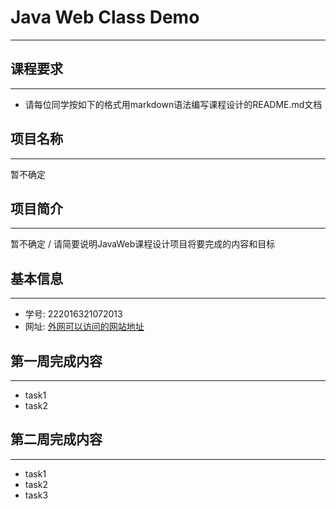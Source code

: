# Java Web Class Demo
---
## 课程要求
---
+ 请每位同学按如下的格式用markdown语法编写课程设计的README.md文档
## 项目名称
---
暂不确定
## 项目简介
---
暂不确定 / 请简要说明JavaWeb课程设计项目将要完成的内容和目标
## 基本信息
---
+ 学号: 222016321072013
+ 网址: [外网可以访问的网站地址](47.102.195.80)
## 第一周完成内容
---
+ task1
+ task2
## 第二周完成内容
---
+ task1
+ task2
+ task3
